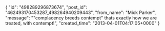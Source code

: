  {
   "id": "498289296873674",
   "post_id": "462493170453287_498264940209443",
   "from_name": "Mick Parker",
   "message": "\"complacency breeds contempt\" thats exactly how we are treated, with contempt!",
   "created_time": "2013-04-01T04:17:05+0000"
 }
